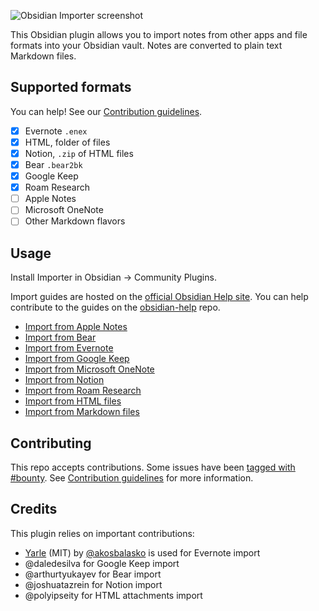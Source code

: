 ![Obsidian Importer screenshot](/images/social.png)

This Obsidian plugin allows you to import notes from other apps and file formats into your Obsidian vault. Notes are converted to plain text Markdown files.

## Supported formats

You can help! See our [Contribution guidelines](/CONTRIBUTING.md).

-   [x] Evernote `.enex`
-   [x] HTML, folder of files
-   [x] Notion, `.zip` of HTML files
-   [x] Bear `.bear2bk`
-   [x] Google Keep
-   [x] Roam Research
-   [ ] Apple Notes
-   [ ] Microsoft OneNote
-   [ ] Other Markdown flavors

## Usage

Install Importer in Obsidian → Community Plugins.

Import guides are hosted on the [official Obsidian Help site](https://help.obsidian.md/import). You can help contribute to the guides on the [obsidian-help](https://github.com/obsidianmd/obsidian-help) repo.

-   [Import from Apple Notes](https://help.obsidian.md/import/apple-notes)
-   [Import from Bear](https://help.obsidian.md/import/bear)
-   [Import from Evernote](https://help.obsidian.md/import/evernote)
-   [Import from Google Keep](https://help.obsidian.md/import/google-keep)
-   [Import from Microsoft OneNote](https://help.obsidian.md/import/onenote)
-   [Import from Notion](https://help.obsidian.md/import/notion)
-   [Import from Roam Research](https://help.obsidian.md/import/roam)
-   [Import from HTML files](https://help.obsidian.md/import/html)
-   [Import from Markdown files](https://help.obsidian.md/import/markdown)

## Contributing

This repo accepts contributions. Some issues have been [tagged with #bounty](https://github.com/obsidianmd/obsidian-importer/labels/bounty). See [Contribution guidelines](/CONTRIBUTING.md) for more information.

## Credits

This plugin relies on important contributions:

-   [Yarle](https://github.com/akosbalasko/yarle) (MIT) by [@akosbalasko](https://github.com/akosbalasko) is used for Evernote import
-   @daledesilva for Google Keep import
-   @arthurtyukayev for Bear import
-   @joshuatazrein for Notion import
-   @polyipseity for HTML attachments import
